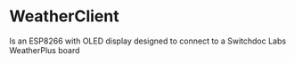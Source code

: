 # WeatherClient
Is an ESP8266 with OLED display designed to connect to a Switchdoc Labs WeatherPlus board

